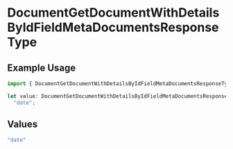 # DocumentGetDocumentWithDetailsByIdFieldMetaDocumentsResponseType

## Example Usage

```typescript
import { DocumentGetDocumentWithDetailsByIdFieldMetaDocumentsResponseType } from "@documenso/sdk-typescript/models/operations";

let value: DocumentGetDocumentWithDetailsByIdFieldMetaDocumentsResponseType =
  "date";
```

## Values

```typescript
"date"
```
